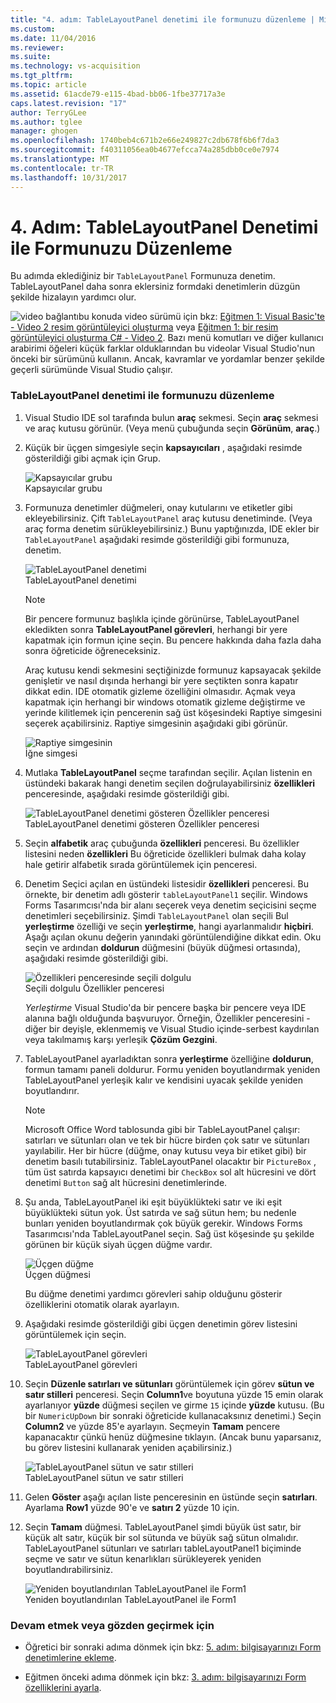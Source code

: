 ```yaml
---
title: "4. adım: TableLayoutPanel denetimi ile formunuzu düzenleme | Microsoft Docs"
ms.custom: 
ms.date: 11/04/2016
ms.reviewer: 
ms.suite: 
ms.technology: vs-acquisition
ms.tgt_pltfrm: 
ms.topic: article
ms.assetid: 61acde79-e115-4bad-bb06-1fbe37717a3e
caps.latest.revision: "17"
author: TerryGLee
ms.author: tglee
manager: ghogen
ms.openlocfilehash: 1740beb4c671b2e66e249827c2db678f6b6f7da3
ms.sourcegitcommit: f40311056ea0b4677efcca74a285dbb0ce0e7974
ms.translationtype: MT
ms.contentlocale: tr-TR
ms.lasthandoff: 10/31/2017
---
```

# <a name="step-4-lay-out-your-form-with-a-tablelayoutpanel-control"></a>4. Adım: TableLayoutPanel Denetimi ile Formunuzu Düzenleme
Bu adımda eklediğiniz bir `TableLayoutPanel` Formunuza denetim. TableLayoutPanel daha sonra eklersiniz formdaki denetimlerin düzgün şekilde hizalayın yardımcı olur.  
  
 ![video bağlantı](../data-tools/media/playvideo.gif "PlayVideo")bu konuda video sürümü için bkz: [Eğitmen 1: Visual Basic'te - Video 2 resim görüntüleyici oluşturma](http://go.microsoft.com/fwlink/?LinkId=205211) veya [Eğitmen 1: bir resim görüntüleyici oluşturma C# - Video 2](http://go.microsoft.com/fwlink/?LinkId=205200). Bazı menü komutları ve diğer kullanıcı arabirimi öğeleri küçük farklar olduklarından bu videolar Visual Studio'nun önceki bir sürümünü kullanın. Ancak, kavramlar ve yordamlar benzer şekilde geçerli sürümünde Visual Studio çalışır.  
  
### <a name="to-lay-out-your-form-with-a-tablelayoutpanel-control"></a>TableLayoutPanel denetimi ile formunuzu düzenleme  
  
1.  Visual Studio IDE sol tarafında bulun **araç** sekmesi. Seçin **araç** sekmesi ve araç kutusu görünür. (Veya menü çubuğunda seçin **Görünüm**, **araç**.)  
  
2.  Küçük bir üçgen simgesiyle seçin **kapsayıcıları** , aşağıdaki resimde gösterildiği gibi açmak için Grup.  
  
     ![Kapsayıcılar grubu](../ide/media/express_toolbox.png "Express_Toolbox")  
Kapsayıcılar grubu  
  
3.  Formunuza denetimler düğmeleri, onay kutularını ve etiketler gibi ekleyebilirsiniz. Çift `TableLayoutPanel` araç kutusu denetiminde. (Veya araç forma denetim sürükleyebilirsiniz.) Bunu yaptığınızda, IDE ekler bir `TableLayoutPanel` aşağıdaki resimde gösterildiği gibi formunuza, denetim.  
  
     ![TableLayoutPanel denetimi](../ide/media/express_formtablelayout.png "Express_FormTableLayout")  
TableLayoutPanel denetimi  
  
    > [!NOTE]
    >  Bir pencere formunuz başlıkla içinde görünürse, TableLayoutPanel ekledikten sonra **TableLayoutPanel görevleri**, herhangi bir yere kapatmak için formun içine seçin. Bu pencere hakkında daha fazla daha sonra öğreticide öğreneceksiniz.  
  
     Araç kutusu kendi sekmesini seçtiğinizde formunuz kapsayacak şekilde genişletir ve nasıl dışında herhangi bir yere seçtikten sonra kapatır dikkat edin. IDE otomatik gizleme özelliğini olmasıdır. Açmak veya kapatmak için herhangi bir windows otomatik gizleme değiştirme ve yerinde kilitlemek için pencerenin sağ üst köşesindeki Raptiye simgesini seçerek açabilirsiniz. Raptiye simgesinin aşağıdaki gibi görünür.  
  
     ![Raptiye simgesinin](../ide/media/express_pushpintoolbox.png "Express_PushpinToolbox")  
İğne simgesi  
  
4.  Mutlaka **TableLayoutPanel** seçme tarafından seçilir. Açılan listenin en üstündeki bakarak hangi denetim seçilen doğrulayabilirsiniz **özellikleri** penceresinde, aşağıdaki resimde gösterildiği gibi.  
  
     ![TableLayoutPanel denetimi gösteren Özellikler penceresi](../ide/media/express_controlspropwin.png "Express_ControlsPropWin")  
TableLayoutPanel denetimi gösteren Özellikler penceresi  
  
5.  Seçin **alfabetik** araç çubuğunda **özellikleri** penceresi. Bu özellikler listesini neden **özellikleri** Bu öğreticide özellikleri bulmak daha kolay hale getirir alfabetik sırada görüntülemek için penceresi.  
  
6.  Denetim Seçici açılan en üstündeki listesidir **özellikleri** penceresi. Bu örnekte, bir denetim adlı gösterir `tableLayoutPanel1` seçilir. Windows Forms Tasarımcısı'nda bir alanı seçerek veya denetim seçicisini seçme denetimleri seçebilirsiniz. Şimdi `TableLayoutPanel` olan seçili Bul **yerleştirme** özelliği ve seçin **yerleştirme**, hangi ayarlanmalıdır **hiçbiri**. Aşağı açılan okunu değerin yanındaki görüntülendiğine dikkat edin. Oku seçin ve ardından **doldurun** düğmesini (büyük düğmesi ortasında), aşağıdaki resimde gösterildiği gibi.  
  
     ![Özellikleri penceresinde seçili dolgulu](../ide/media/express_docktable.png "Express_DockTable")  
Seçili dolgulu Özellikler penceresi  
  
     *Yerleştirme* Visual Studio'da bir pencere başka bir pencere veya IDE alanına bağlı olduğunda başvuruyor. Örneğin, Özellikler penceresini - diğer bir deyişle, eklenmemiş ve Visual Studio içinde-serbest kaydırılan veya takılmamış karşı yerleşik **Çözüm Gezgini**.  
  
7.  TableLayoutPanel ayarladıktan sonra **yerleştirme** özelliğine **doldurun**, formun tamamı paneli doldurur. Formu yeniden boyutlandırmak yeniden TableLayoutPanel yerleşik kalır ve kendisini uyacak şekilde yeniden boyutlandırır.  
  
    > [!NOTE]
    >  Microsoft Office Word tablosunda gibi bir TableLayoutPanel çalışır: satırları ve sütunları olan ve tek bir hücre birden çok satır ve sütunları yayılabilir. Her bir hücre (düğme, onay kutusu veya bir etiket gibi) bir denetim basılı tutabilirsiniz. TableLayoutPanel olacaktır bir `PictureBox` , tüm üst satırda kapsayıcı denetimi bir `CheckBox` sol alt hücresini ve dört denetimi `Button` sağ alt hücresini denetimlerinde.  
  
8.  Şu anda, TableLayoutPanel iki eşit büyüklükteki satır ve iki eşit büyüklükteki sütun yok. Üst satırda ve sağ sütun hem; bu nedenle bunları yeniden boyutlandırmak çok büyük gerekir. Windows Forms Tasarımcısı'nda TableLayoutPanel seçin. Sağ üst köşesinde şu şekilde görünen bir küçük siyah üçgen düğme vardır.  
  
     ![Üçgen düğme](../ide/media/express_iconblacktriangle.gif "Express_IconBlackTriangle")  
Üçgen düğmesi  
  
     Bu düğme denetimi yardımcı görevleri sahip olduğunu gösterir özelliklerini otomatik olarak ayarlayın.  
  
9. Aşağıdaki resimde gösterildiği gibi üçgen denetimin görev listesini görüntülemek için seçin.  
  
     ![TableLayoutPanel görevleri](../ide/media/express_tablepanel.png "Express_TablePanel")  
TableLayoutPanel görevleri  
  
10. Seçin **Düzenle satırları ve sütunları** görüntülemek için görev **sütun ve satır stilleri** penceresi. Seçin **Column1**ve boyutuna yüzde 15 emin olarak ayarlanıyor **yüzde** düğmesi seçilen ve girme `15` içinde **yüzde** kutusu. (Bu bir `NumericUpDown` bir sonraki öğreticide kullanacaksınız denetimi.) Seçin **Column2** ve yüzde 85'e ayarlayın. Seçmeyin **Tamam** pencere kapanacaktır çünkü henüz düğmesine tıklayın. (Ancak bunu yaparsanız, bu görev listesini kullanarak yeniden açabilirsiniz.)  
  
     ![TableLayoutPanel sütun ve satır stilleri](../ide/media/vs_tablelayoutpanel_setup.png "VS_TableLayoutPanel_Setup")  
TableLayoutPanel sütun ve satır stilleri  
  
11. Gelen **Göster** aşağı açılan liste penceresinin en üstünde seçin **satırları**. Ayarlama **Row1** yüzde 90'e ve **satırı 2** yüzde 10 için.  
  
12. Seçin **Tamam** düğmesi. TableLayoutPanel şimdi büyük üst satır, bir küçük alt satır, küçük bir sol sütunda ve büyük sağ sütun olmalıdır. TableLayoutPanel sütunları ve satırları tableLayoutPanel1 biçiminde seçme ve satır ve sütun kenarlıkları sürükleyerek yeniden boyutlandırabilirsiniz.  
  
     ![Yeniden boyutlandırılan TableLayoutPanel ile Form1](../ide/media/vs_formafterlayoutpanel.png "VS_FormAfterLayoutPanel")  
Yeniden boyutlandırılan TableLayoutPanel ile Form1  
  
### <a name="to-continue-or-review"></a>Devam etmek veya gözden geçirmek için  
  
-   Öğretici bir sonraki adıma dönmek için bkz: [5. adım: bilgisayarınızı Form denetimlerine ekleme](../ide/step-5-add-controls-to-your-form.md).  
  
-   Eğitmen önceki adıma dönmek için bkz: [3. adım: bilgisayarınızı Form özelliklerini ayarla](../ide/step-3-set-your-form-properties.md).